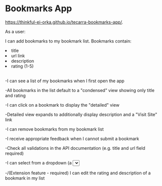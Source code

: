 <h1> Bookmarks App </h1>

https://thinkful-ei-orka.github.io/tecarra-bookmarks-app/.

As a user:

I can add bookmarks to my bookmark list. Bookmarks contain:

<li>title</li>
<li>url link</li>
<li>description</li>
<li>rating (1-5)</li>

<br>

-I can see a list of my bookmarks when I first open the app

-All bookmarks in the list default to a "condensed" view showing only title and rating

-I can click on a bookmark to display the "detailed" view

-Detailed view expands to additionally display description and a "Visit Site" link

-I can remove bookmarks from my bookmark list

-I receive appropriate feedback when I cannot submit a bookmark

-Check all validations in the API documentation (e.g. title and url field required)

-I can select from a dropdown (a <select> element) a "minimum rating" to filter the list by all bookmarks rated at or above the chosen selection

-/(Extension feature - required) I can edit the rating and description of a bookmark in my list
